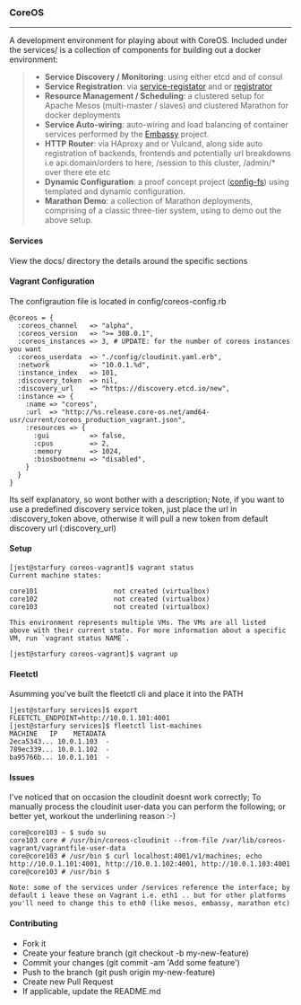 ### **CoreOS**
-----

A development environment for playing about with CoreOS. Included under the services/ is a collection of components for building out a docker environment:

>  - **Service Discovery / Monitoring**: using either etcd and of consul
>  - **Service Registration**: via [service-registator](github.com/gambol99/service-registrar) and or [registrator](github.com/progrium/registrator)
>  - **Resource Management / Scheduling**: a clustered setup for Apache Mesos (multi-master / slaves) and clustered Marathon for docker deployments
>  - **Service Auto-wiring**: auto-wiring and load balancing of container services performed by the [Embassy](ithub.com/gambol99/embassy) project.
>  - **HTTP Router**: via HAproxy and or Vulcand, along side auto registration of backends, frontends and potentially url breakdowns i.e api.domain/orders to here, /session to this cluster, /admin/* over there ete etc 
>  - **Dynamic Configuration**: a proof concept project ([config-fs](github.com/gambol99/config-fs)) using templated and dynamic configuration. 
>  - **Marathon Demo**: a collection of Marathon deployments, comprising of a classic three-tier system, using to demo out the above setup.

#### **Services**

View the docs/ directory the details around the specific sections

#### **Vagrant Configuration**

The configraution file is located in config/coreos-config.rb

    @coreos = {
      :coreos_channel   => "alpha",
      :coreos_version   => ">= 308.0.1",
      :coreos_instances => 3, # UPDATE: for the number of coreos instances you want
      :coreos_userdata  => "./config/cloudinit.yaml.erb",
      :network          => "10.0.1.%d",
      :instance_index   => 101,
      :discovery_token  => nil,
      :discovery_url    => "https://discovery.etcd.io/new",
      :instance => {
        :name => "coreos",
        :url  => "http://%s.release.core-os.net/amd64-usr/current/coreos_production_vagrant.json",
        :resources => {
          :gui          => false,
          :cpus         => 2,
          :memory       => 1024,
          :biosbootmenu => "disabled",
        }
      }
    }

Its self explanatory, so wont bother with a description; Note, if you want to use a predefined discovery service token, just place the url in :discovery_token above, otherwise it will pull a new token from default discovery url (:discovery_url)

#### **Setup**

    [jest@starfury coreos-vagrant]$ vagrant status
    Current machine states:

    core101                   not created (virtualbox)
    core102                   not created (virtualbox)
    core103                   not created (virtualbox)

    This environment represents multiple VMs. The VMs are all listed
    above with their current state. For more information about a specific
    VM, run `vagrant status NAME`.

    [jest@starfury coreos-vagrant]$ vagrant up


#### **Fleetctl**

Asumming you've built the fleetctl cli and place it into the PATH

    [jest@starfury services]$ export FLEETCTL_ENDPOINT=http://10.0.1.101:4001
    [jest@starfury services]$ fleetctl list-machines
    MACHINE   IP    METADATA
    2eca5343... 10.0.1.103  -
    789ec339... 10.0.1.102  -
    ba95766b... 10.0.1.101  -



#### **Issues**

I've noticed that on occasion the cloudinit doesnt work correctly; To manually process the cloudinit user-data you can perform the following; or better yet, workout the underlining reason :-)

    core@core103 ~ $ sudo su
    core103 core # /usr/bin/coreos-cloudinit --from-file /var/lib/coreos-vagrant/vagrantfile-user-data
    core@core103 # /usr/bin $ curl localhost:4001/v1/machines; echo
    http://10.0.1.101:4001, http://10.0.1.102:4001, http://10.0.1.103:4001
    core@core103 # /usr/bin $

    Note: some of the services under /services reference the interface; by default i leave these on Vagrant i.e. eth1 .. but for other platforms you'll need to change this to eth0 (like mesos, embassy, marathon etc)
    
#### **Contributing**

 - Fork it
 - Create your feature branch (git checkout -b my-new-feature)
 - Commit your changes (git commit -am 'Add some feature')
 - Push to the branch (git push origin my-new-feature)
 - Create new Pull Request
 - If applicable, update the README.md
